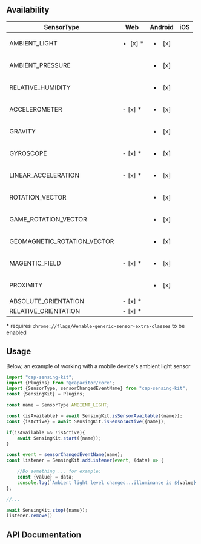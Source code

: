 ## Availability

| SensorType | Web | Android | iOS |
| --- | :---: | :---: | :---: |
| AMBIENT_LIGHT | <ul><li> [x] * </li></ul> | <ul><li> [x] </li></ul>  | |
| AMBIENT_PRESSURE |  | <ul><li> [x] </li></ul> | |
| RELATIVE_HUMIDITY | | <ul><li> [x] </li></ul> | |
| ACCELEROMETER | - [x] * | <ul><li> [x] </li></ul> | |
| GRAVITY | | <ul><li> [x] </li></ul> | |
| GYROSCOPE | - [x] * | <ul><li> [x] </li></ul> | |
| LINEAR_ACCELERATION | - [x] * | <ul><li> [x] </li></ul> | |
| ROTATION_VECTOR | | <ul><li> [x] </li></ul> | |
| GAME_ROTATION_VECTOR | | <ul><li> [x] </li></ul> | |
| GEOMAGNETIC_ROTATION_VECTOR | | <ul><li> [x] </li></ul> | |
| MAGENTIC_FIELD | - [x] * | <ul><li> [x] </li></ul> | |
| PROXIMITY | | <ul><li> [x] </li></ul> | |
| ABSOLUTE_ORIENTATION | - [x] * | | |
| RELATIVE_ORIENTATION | - [x] * | | | 

\* requires `chrome://flags/#enable-generic-sensor-extra-classes` to be enabled


## Usage

Below, an example of working with a mobile device's ambient light sensor

```typescript
import "cap-sensing-kit";
import {Plugins} from "@capacitor/core";
import {SensorType, sensorChangedEventName} from "cap-sensing-kit";
const {SensingKit} = Plugins;

const name = SensorType.AMBIENT_LIGHT; 

const {isAvailable} = await SensingKit.isSensorAvailable({name});
const {isActive} = await SensingKit.isSensorActive({name});

if(isAvailable && !isActive){
    await SensingKit.start({name});
}

const event = sensorChangedEventName(name);
const listener = SensingKit.addListener(event, (data) => {

    //Do something ... for example:
    const {value} = data;
    console.log(`Ambient light level changed...illuminance is ${value} lx`);
};

//...

await SensingKit.stop({name});
listener.remove()
```

## API Documentation
